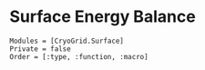 # Surface Energy Balance

```@autodocs
Modules = [CryoGrid.Surface]
Private = false
Order = [:type, :function, :macro]
```
